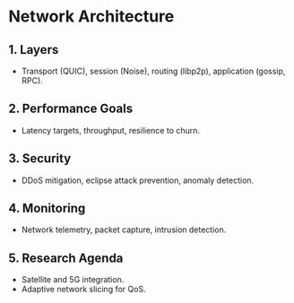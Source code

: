 # Network Architecture

## 1. Layers
- Transport (QUIC), session (Noise), routing (libp2p), application (gossip, RPC).

## 2. Performance Goals
- Latency targets, throughput, resilience to churn.

## 3. Security
- DDoS mitigation, eclipse attack prevention, anomaly detection.

## 4. Monitoring
- Network telemetry, packet capture, intrusion detection.

## 5. Research Agenda
- Satellite and 5G integration.
- Adaptive network slicing for QoS.

